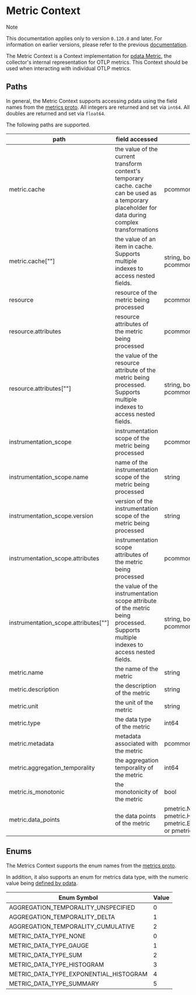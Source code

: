 # Metric Context

> [!NOTE]
> This documentation applies only to version `0.120.0` and later. For information on earlier versions, please refer to the previous [documentation](https://github.com/open-telemetry/opentelemetry-collector-contrib/blob/release/0.119.x/pkg/ottl/contexts/ottlmetric/README.md).

The Metric Context is a Context implementation for [pdata Metric](https://github.com/open-telemetry/opentelemetry-collector/tree/main/pdata/pmetric), the collector's internal representation for OTLP metrics.  This Context should be used when interacting with individual OTLP metrics.

## Paths
In general, the Metric Context supports accessing pdata using the field names from the [metrics proto](https://github.com/open-telemetry/opentelemetry-proto/blob/main/opentelemetry/proto/metrics/v1/metrics.proto).  All integers are returned and set via `int64`.  All doubles are returned and set via `float64`.

The following paths are supported.

| path                                   | field accessed                                                                                                                                     | type                                                                                                                                        |
|----------------------------------------|----------------------------------------------------------------------------------------------------------------------------------------------------|---------------------------------------------------------------------------------------------------------------------------------------------|
| metric.cache                           | the value of the current transform context's temporary cache. cache can be used as a temporary placeholder for data during complex transformations | pcommon.Map                                                                                                                                 |
| metric.cache\[""\]                     | the value of an item in cache. Supports multiple indexes to access nested fields.                                                                  | string, bool, int64, float64, pcommon.Map, pcommon.Slice, []byte or nil                                                                     |
| resource                               | resource of the metric being processed                                                                                                             | pcommon.Resource                                                                                                                            |
| resource.attributes                    | resource attributes of the metric being processed                                                                                                  | pcommon.Map                                                                                                                                 |
| resource.attributes\[""\]              | the value of the resource attribute of the metric being processed. Supports multiple indexes to access nested fields.                              | string, bool, int64, float64, pcommon.Map, pcommon.Slice, []byte or nil                                                                     |
| instrumentation_scope                  | instrumentation scope of the metric being processed                                                                                                | pcommon.InstrumentationScope                                                                                                                |
| instrumentation_scope.name             | name of the instrumentation scope of the metric being processed                                                                                    | string                                                                                                                                      |
| instrumentation_scope.version          | version of the instrumentation scope of the metric being processed                                                                                 | string                                                                                                                                      |
| instrumentation_scope.attributes       | instrumentation scope attributes of the metric being processed                                                                                     | pcommon.Map                                                                                                                                 |
| instrumentation_scope.attributes\[""\] | the value of the instrumentation scope attribute of the metric being processed. Supports multiple indexes to access nested fields.                 | string, bool, int64, float64, pcommon.Map, pcommon.Slice, []byte or nil                                                                     |
| metric.name                            | the name of the metric                                                                                                                             | string                                                                                                                                      |
| metric.description                     | the description of the metric                                                                                                                      | string                                                                                                                                      |
| metric.unit                            | the unit of the metric                                                                                                                             | string                                                                                                                                      |
| metric.type                            | the data type of the metric                                                                                                                        | int64                                                                                                                                       |
| metric.metadata                            | metadata associated with the metric                                                                                                                        | pcommon.Map                                                                                                                                       |
| metric.aggregation_temporality         | the aggregation temporality of the metric                                                                                                          | int64                                                                                                                                       |
| metric.is_monotonic                    | the monotonicity of the metric                                                                                                                     | bool                                                                                                                                        |
| metric.data_points                     | the data points of the metric                                                                                                                      | pmetric.NumberDataPointSlice, pmetric.HistogramDataPointSlice, pmetric.ExponentialHistogramDataPointSlice, or pmetric.SummaryDataPointSlice | 

## Enums

The Metrics Context supports the enum names from the [metrics proto](https://github.com/open-telemetry/opentelemetry-proto/blob/main/opentelemetry/proto/metrics/v1/metrics.proto).

In addition, it also supports an enum for metrics data type, with the numeric value being [defined by pdata](https://github.com/open-telemetry/opentelemetry-collector/blob/main/pdata/pmetric/metrics.go).

| Enum Symbol                            | Value |
|----------------------------------------|-------|
| AGGREGATION_TEMPORALITY_UNSPECIFIED    | 0     |
| AGGREGATION_TEMPORALITY_DELTA          | 1     |
| AGGREGATION_TEMPORALITY_CUMULATIVE     | 2     |
| METRIC_DATA_TYPE_NONE                  | 0     |
| METRIC_DATA_TYPE_GAUGE                 | 1     |
| METRIC_DATA_TYPE_SUM                   | 2     |
| METRIC_DATA_TYPE_HISTOGRAM             | 3     |
| METRIC_DATA_TYPE_EXPONENTIAL_HISTOGRAM | 4     |
| METRIC_DATA_TYPE_SUMMARY               | 5     |
